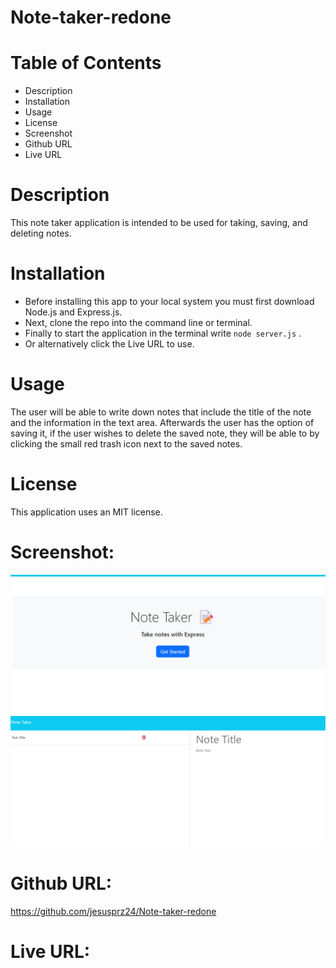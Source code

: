 # Note-taker-redone

# Table of Contents
- Description
- Installation
- Usage
- License
- Screenshot
- Github URL
- Live URL

# Description
This note taker application is intended to be used for taking, saving, and deleting notes.

# Installation
- Before installing this app to your local system you must first download Node.js and Express.js.
- Next, clone the repo into the command line or terminal.
- Finally to start the application in the terminal write `node server.js` .
- Or alternatively click the Live URL to use.

# Usage
The user will be able to write down notes that include the title of the note and the information in the text area. Afterwards the user has the option of saving it, if the user wishes to delete the saved note, they will be able to by clicking the small red trash icon next to the saved notes.

# License
This application uses an MIT license.

# Screenshot:
![alt text](./images/screenshot1.png "screenshot1")
![alt text](./images/screenshot2.png "screenshot2")

# Github URL:
https://github.com/jesusprz24/Note-taker-redone

# Live URL:

